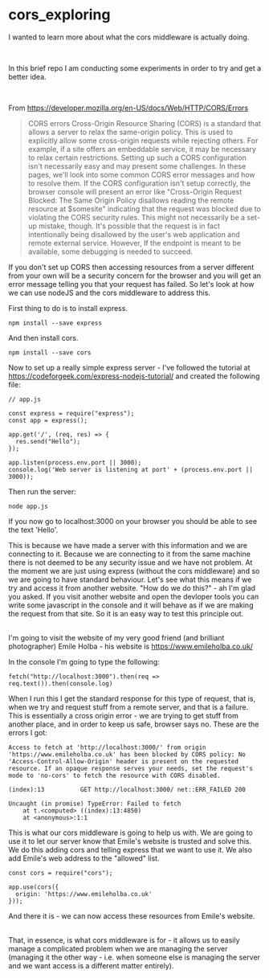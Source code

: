 # cors_exploring

I wanted to learn more about what the cors middleware is actually doing.

<br>

In this brief repo I am conducting some experiments in order to try and get a better idea.

<br>

From https://developer.mozilla.org/en-US/docs/Web/HTTP/CORS/Errors

> CORS errors
Cross-Origin Resource Sharing (CORS) is a standard that allows a server to relax the same-origin policy. This is used to explicitly allow some cross-origin requests while rejecting others. For example, if a site offers an embeddable service, it may be necessary to relax certain restrictions. Setting up such a CORS configuration isn't necessarily easy and may present some challenges. In these pages, we'll look into some common CORS error messages and how to resolve them.
If the CORS configuration isn't setup correctly, the browser console will present an error like "Cross-Origin Request Blocked: The Same Origin Policy disallows reading the remote resource at $somesite" indicating that the request was blocked due to violating the CORS security rules. This might not necessarily be a set-up mistake, though. It's possible that the request is in fact intentionally being disallowed by the user's web application and remote external service. However, If the endpoint is meant to be available, some debugging is needed to succeed.

If you don't set up CORS then accessing resources from a server different from your own will be a security concern for the browser and you will get an error message telling you that your request has failed. So let's look at how we can use nodeJS and the cors middleware to address this. 

First thing to do is to install express.

``` 
npm install --save express 
```
And then install cors.
```
npm install --save cors
```
Now to set up a really simple express server - I've followed the tutorial at https://codeforgeek.com/express-nodejs-tutorial/ and created the following file:

```
// app.js

const express = require("express");
const app = express();

app.get('/', (req, res) => {
  res.send("Hello");
});

app.listen(process.env.port || 3000);
console.log('Web server is listening at port' + (process.env.port || 3000));
```
Then run the server:
```
node app.js
```
If you now go to localhost:3000 on your browser you should be able to see the text 'Hello'. <br>

This is because we have made a server with this information and we are connecting to it. Because we are connecting to it from the same machine there is not deemed to be any security issue and we have not problem. At the moment we are just using express (without the cors middleware) and so we are going to have standard behaviour. Let's see what this means if we try and access it from another website. "How do we do this?" - ah I'm glad you asked. If you visit another website and open the devloper tools you can write some javascript in the console and it will behave as if we are making the request from that site. So it is an easy way to test this principle out. <br><br>

I'm going to visit the website of my very good friend (and brilliant photographer) Emile Holba - his website is https://www.emileholba.co.uk/

In the console I'm going to type the following:

```
fetch("http://localhost:3000").then(req => req.text()).then(console.log)
```

When I run this I get the standard response for this type of request, that is, when we try and request stuff from a remote server, and that is a failure. This is essentially a cross origin error - we are trying to get stuff from another place, and in order to keep us safe, browser says no. These are the errors I got:

```
Access to fetch at 'http://localhost:3000/' from origin 'https://www.emileholba.co.uk' has been blocked by CORS policy: No 'Access-Control-Allow-Origin' header is present on the requested resource. If an opaque response serves your needs, set the request's mode to 'no-cors' to fetch the resource with CORS disabled.

(index):13          GET http://localhost:3000/ net::ERR_FAILED 200

Uncaught (in promise) TypeError: Failed to fetch
    at t.<computed> ((index):13:4850)
    at <anonymous>:1:1
```

This is what our cors middleware is going to help us with. We are going to use it to let our server know that Emile's website is trusted and solve this. We do this adding cors and telling express that we want to use it. We also add Emile's web address to the "allowed" list.

```
const cors = require("cors");

app.use(cors({
  origin: 'https://www.emileholba.co.uk'
}));
```

And there it is - we can now access these resources from Emile's website. <br><br>

That, in essence, is what cors middleware is for - it allows us to easily manage a complicated problem when we are managing the server (managing it the other way - i.e. when someone else is managing the server and we want access is a different matter entirely).
